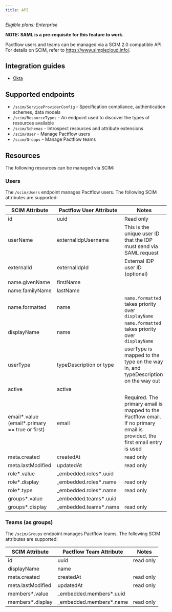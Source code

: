 ```yaml
---
title: API
---
```


_Eligible plans: Enterprise_

**NOTE: SAML is a pre-requisite for this feature to work.**

Pactflow users and teams can be managed via a SCIM 2.0 compatible API. For details on SCIM, refer to https://www.simplecloud.info/.

## Integration guides

* [Okta](./okta)

## Supported endpoints

* `/scim/ServiceProviderConfig` -  Specification compliance, authentication schemes, data models
* `/scim/ResourceTypes` - An endpoint used to discover the types of resources available
* `/scim/Schemas` - Introspect resources and attribute extensions
* `/scim/User` - Manage Pactflow users
* `/scim/Groups` - Manage Pactflow teams

## Resources

The following resources can be managed via SCIM:

### Users

The `/scim/Users` endpoint manages Pactflow users. The following SCIM attributes are supported:

| SCIM Attribute                                  | Pactflow User Attribute | Notes                                                                                                                       |
|-------------------------------------------------|-------------------------|-----------------------------------------------------------------------------------------------------------------------------|
| id                                              | uuid                    | Read only                                                                                                                   |
| userName                                        | externalIdpUsername     | This is the unique user ID that the IDP must send via SAML request                                                          |
| externalId                                      | externalIdpId           | External IDP user ID (optional)                                                                                             |
| name.givenName                                  | firstName               |                                                                                                                             |
| name.familyName                                 | lastName                |                                                                                                                             |
| name.formatted                                  | name                    | `name.formatted` takes priority over `displayName`                                                                          | 
| displayName                                     | name                    | `name.formatted` takes priority over `displayName`                                                                          |
| userType                                        | typeDescription or type | userType is mapped to the type on the way in, and typeDescription on the way out                                            |   
| active                                          | active                  |                                                                                                                             |
| email\*.value (email*.primary == true or first) | email                   | Required. The primary email is mapped to the Pactflow email. If no primary email is provided, the first email entry is used | 
| meta.created                                    | createdAt               | read only                                                                                                                   |
| meta.lastModified                               | updatedAt               | read only                                                                                                                   |
| role*.value                                     | _embedded.roles*.uuid   |                                                                                                                             |
| role*.display                                   | _embedded.roles*.name   | read only                                                                                                                   |
| role*.type                                      | _embedded.roles*.name   | read only                                                                                                                   |
| groups*.value                                   | _embedded.teams*.uuid   |                                                                                                                             |
| groups*.display                                 | _embedded.teams*.name   | read only                                                                                                                   |

### Teams (as groups)

The `/scim/Groups` endpoint manages Pactflow teams. The following SCIM attributes are supported:

| SCIM Attribute    | Pactflow Team Attribute | Notes     |
|-------------------|-------------------------|-----------|
| id                | uuid                    | read only |
| displayName       | name                    |           |
| meta.created      | createdAt               | read only |
| meta.lastModified | updatedAt               | read only |
| members*.value    | _embedded.members*.uuid |           |
| members*.display  | _embedded.members*.name | read only |
